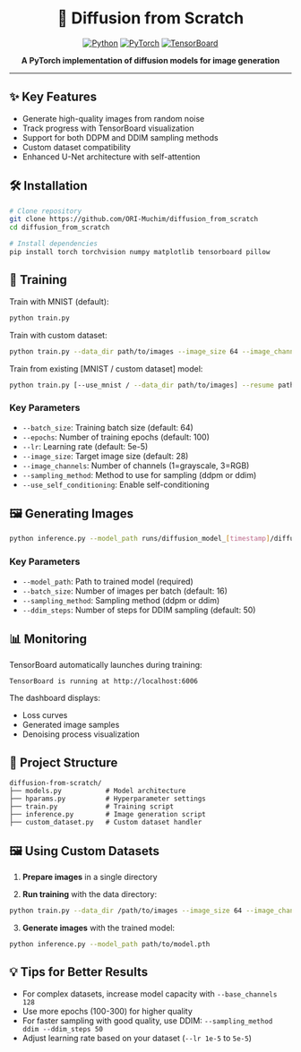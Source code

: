 <div align="center">

# 🚀 Diffusion from Scratch

[![Python](https://img.shields.io/badge/Python-3.8%2B-blue?style=flat&logo=python&logoColor=white)](https://www.python.org/)
[![PyTorch](https://img.shields.io/badge/PyTorch-EE4C2C?style=flat&logo=pytorch&logoColor=white)](https://pytorch.org/)
[![TensorBoard](https://img.shields.io/badge/TensorBoard-FF6F00?style=flat&logo=tensorflow&logoColor=white)](https://www.tensorflow.org/tensorboard)

**A PyTorch implementation of diffusion models for image generation**

</div>

-----

## ✨ Key Features

* Generate high-quality images from random noise
* Track progress with TensorBoard visualization
* Support for both DDPM and DDIM sampling methods
* Custom dataset compatibility
* Enhanced U-Net architecture with self-attention

## 🛠️ Installation

```bash
# Clone repository
git clone https://github.com/ORI-Muchim/diffusion_from_scratch
cd diffusion_from_scratch

# Install dependencies
pip install torch torchvision numpy matplotlib tensorboard pillow
```

## 🚀 Training

Train with MNIST (default):
```bash
python train.py
```

Train with custom dataset:
```bash
python train.py --data_dir path/to/images --image_size 64 --image_channels 3
```

Train from existing [MNIST / custom dataset] model:
```bash
python train.py [--use_mnist / --data_dir path/to/images] --resume path/to/model
```

### Key Parameters

* `--batch_size`: Training batch size (default: 64)
* `--epochs`: Number of training epochs (default: 100)
* `--lr`: Learning rate (default: 5e-5)
* `--image_size`: Target image size (default: 28)
* `--image_channels`: Number of channels (1=grayscale, 3=RGB)
* `--sampling_method`: Method to use for sampling (ddpm or ddim)
* `--use_self_conditioning`: Enable self-conditioning

## 🖼️ Generating Images

```bash
python inference.py --model_path runs/diffusion_model_[timestamp]/diffusion_model_final.pth --sampling_method ddim
```

### Key Parameters

* `--model_path`: Path to trained model (required)
* `--batch_size`: Number of images per batch (default: 16)
* `--sampling_method`: Sampling method (ddpm or ddim)
* `--ddim_steps`: Number of steps for DDIM sampling (default: 50)

## 📊 Monitoring

TensorBoard automatically launches during training:
```
TensorBoard is running at http://localhost:6006
```

The dashboard displays:
* Loss curves
* Generated image samples
* Denoising process visualization

## 📁 Project Structure

```
diffusion-from-scratch/
├── models.py           # Model architecture
├── hparams.py          # Hyperparameter settings
├── train.py            # Training script
├── inference.py        # Image generation script
├── custom_dataset.py   # Custom dataset handler
```

## 🖼️ Using Custom Datasets

1. **Prepare images** in a single directory

2. **Run training** with the data directory:
```bash
python train.py --data_dir /path/to/images --image_size 64 --image_channels 3
```

3. **Generate images** with the trained model:
```bash
python inference.py --model_path path/to/model.pth
```

## 💡 Tips for Better Results

* For complex datasets, increase model capacity with `--base_channels 128`
* Use more epochs (100-300) for higher quality
* For faster sampling with good quality, use DDIM: `--sampling_method ddim --ddim_steps 50`
* Adjust learning rate based on your dataset (`--lr 1e-5` to `5e-5`)
